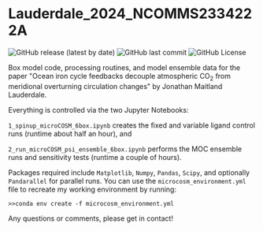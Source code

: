 # Lauderdale_2024_NCOMMS2334222A
<!-- [![DOI](https://zenodo.org/badge/207910435.svg)](https://zenodo.org/badge/latestdoi/207910435) -->
![GitHub release (latest by date)](https://img.shields.io/github/v/release/seamanticscience/Lauderdale_2024_NCOMMS2334222A?color=1b3370)
![GitHub last commit](https://img.shields.io/github/last-commit/seamanticscience/Lauderdale_2024_NCOMMS2334222A?color=f44323)
![GitHub License](https://img.shields.io/github/license/seamanticscience/Lauderdale_2024_NCOMMS2334222A?color=ffa500)
<!-- <a href="https://doi.org/10.1073/pnas.1917277117"><img src="http://img.shields.io/badge/paper%20link-doi:10.1073%2Fpnas.1917277117-lightgrey.svg" alt="Link to paper at https://doi.org/10.1073/pnas.1917277117"></a> -->

Box model code, processing routines, and model ensemble data for the paper "Ocean iron cycle feedbacks decouple atmospheric CO<sub>2</sub> from meridional overturning circulation changes" by Jonathan Maitland Lauderdale. <!-- in Proceedings of the National Academy of Sciences. -->

Everything is controlled via the two Jupyter Notebooks:

`1_spinup_microCOSM_6box.ipynb` creates the fixed and variable ligand control runs (runtime about half an hour), and

`2_run_microCOSM_psi_ensemble_6box.ipynb` performs the MOC ensemble runs and sensitivity tests (runtime a couple of hours).

Packages required include `Matplotlib`, `Numpy`, `Pandas`, `Scipy`, and optionally `Pandarallel` for parallel runs. You can use the `microcosm_environment.yml` file to recreate my working environment by running:

```
>>conda env create -f microcosm_environment.yml
```

Any questions or comments, please get in contact!

